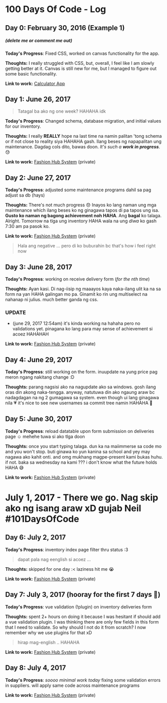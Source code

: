 # 100 Days Of Code - Log

## Day 0: February 30, 2016 (Example 1)
##### (delete me or comment me out)

**Today's Progress**: Fixed CSS, worked on canvas functionality for the app.

**Thoughts:** I really struggled with CSS, but, overall, I feel like I am slowly getting better at it. Canvas is still new for me, but I managed to figure out some basic functionality.

**Link to work:** [Calculator App](http://www.example.com)

## Day 1: June 26, 2017

> Tatagal ba ako ng one week? HAHAHA idk

**Today's Progress**: Changed schema, database migration, and initial values for our inventory.

**Thoughts:** I really __REALLY__ hope na last time na namin palitan 'tong schema or if not close to reality siya HAHAHA gash. Ilang beses ng napapalitan ung maintenance. Dagdag cols dito, bawas doon. *It's such a __work in progress__*. :sweat:

**Link to work:** [Fashion Hub System](https://github.com/angeloPereyra/fashionhub-sad)  (private)

## Day 2: June 27, 2017

**Today's Progress**: adjusted some maintenance programs dahil sa pag adjust sa db (hays)

**Thoughts:** There's not much progress :disappointed: Inayos ko lang naman ung mga maintenance which ilang beses ko ng ginagawa tapos di pa tapos ung isa. __Gusto ko naman ng bagong achievement noh HAHA__. Ang __bagal__ ko talaga. Alright. Tomorrow na tlga ung inventory HAHA wala na ung *diwa* ko gash 7:30 am pa pasok ko.

**Link to work:** [Fashion Hub System](https://github.com/angeloPereyra/fashionhub-sad)  (private)

> Hala ang negative ... pero di ko buburahin bc that's how i feel right now

## Day 3: June 28, 2017

**Today's Progress**: working on receive delivery form (*for the nth time*)

**Thoughts:** Ayan kasi. Di nag-iisip ng maaayos kaya naka-ilang ulit ka na sa form na yan HAHA galingan mo pa. Ginamit ko rin ung multiselect na nahanap ni julius. much better ganda ng css.

### UPDATE
- (june 29, 2017 12:54am) it's kinda working na hahaha pero no validations yet. pinagana ko lang para may sense of achievement si acoez HAHAHAH

**Link to work:** [Fashion Hub System](https://github.com/angeloPereyra/fashionhub-sad)  (private)

## Day 4: June 29, 2017

**Today's Progress**: still working on the form. inuupdate na yung price pag meron ngang nakitang change :D

**Thoughts:** parang nagsisi ako na nagupdate ako sa windows. gosh ilang oras din akong naka-tengga. anyway, natutuwa din ako ngaung araw bc nadagdagan na ng 2 gumagawa sa system. even though ui lang ginagawa nila :heartpulse: it's nice to see new usernames sa commit tree namin HAHAHA :tada:

## Day 5: June 30, 2017

**Today's Progress**: reload datatable upon form submission on deliveries page :relaxed: mehehe tuwa si ako tlga doon

**Thoughts:** once you start typing talaga. dun ka na maiimmerse sa code mo and you won't stop. buti ginawa ko yun kanina sa school and yey may nagawa ako kahit onti. and omg mukhang magpe-present kami bukas huhu. if not. baka sa wednesday na kami ??? i don't know what the future holds HAHA :sweat_smile: 

**Link to work:** [Fashion Hub System](https://github.com/angeloPereyra/fashionhub-sad)  (private)

<h1> July 1, 2017 - There we go. Nag skip ako ng isang araw xD gujab Neil #101DaysOfCode </h1>

## Day 6: July 2, 2017

**Today's Progress**: inventory index page filter thru status :3

> dapat pala nag eenglish si acoez ...

**Thoughts:** skipped for one day :< laziness hit me :sob:

**Link to work:** [Fashion Hub System](https://github.com/angeloPereyra/fashionhub-sad)  (private)

## Day 7: July 3, 2017 (hooray for the first 7 days :tada:)

**Today's Progress**: vue validation (!plugin) on inventory deliveries form

**Thoughts:** spent 2+ hours on doing it because I was hesitant if should add a vue validation plugin. I was thinking there are only few fields in this form that I need to validate. So why should I not do it from scratch? I now remember why we use plugins for that xD 

> hirap mag-english .. HAHAHA

**Link to work:** [Fashion Hub System](https://github.com/angeloPereyra/fashionhub-sad)  (private)

## Day 8: July 4, 2017

**Today's Progress**: *soooo minimal work today* fixing some validation errors in suppliers. will apply same code across maintenance programs

**Link to work:** [Fashion Hub System](https://github.com/angeloPereyra/fashionhub-sad)  (private)
